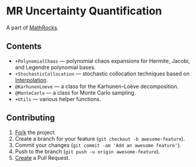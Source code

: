 # MR Uncertainty Quantification

A part of [MathRocks](https://github.com/MathRocks/MathRocks).

## Contents

* `+PolynomialChaos` — polynomial chaos expansions for Hermite, Jacobi, and
  Legendre polynomial bases.
* `+StochasticCollocation` — stochastic collocation techniques based on
  [Interpolation](https://github.com/MathRocks/Approximation).
* `@KarhunenLoeve` — a class for the Karhunen–Loève decomposition.
* `@MonteCarlo` — a class for Monte Carlo sampling.
* `+Utils` — various helper functions.

## Contributing

1. [Fork](https://help.github.com/articles/fork-a-repo) the project.
2. Create a branch for your feature (`git checkout -b awesome-feature`).
3. Commit your changes (`git commit -am 'Add an awesome feature'`).
4. Push to the branch (`git push -u origin awesome-feature`).
5. [Create](https://help.github.com/articles/creating-a-pull-request)
   a Pull Request.
